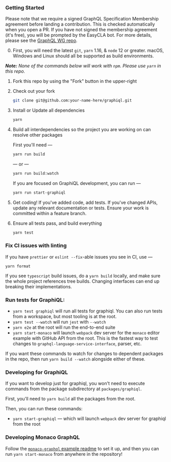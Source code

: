 ### Getting Started

Please note that we require a signed GraphQL Specification Membership agreement
before landing a contribution. This is checked automatically when you open a PR.
If you have not signed the membership agreement (it's free), you will be
prompted by the EasyCLA bot. For more details, please see the
[GraphQL WG repo](https://github.com/graphql/graphql-wg/tree/main/membership).

0. First, you will need the latest `git`, `yarn` 1.16, & `node` 12 or greater.
   macOS, Windows and Linux should all be supported as build environments.

_**Note:** None of the commands below will work with `npm`. Please use `yarn` in
this repo._

1. Fork this repo by using the "Fork" button in the upper-right

2. Check out your fork

   ```sh
   git clone git@github.com:your-name-here/graphiql.git
   ```

3. Install or Update all dependencies

   ```sh
   yarn
   ```

4. Build all interdependencies so the project you are working on can resolve
   other packages

   First you'll need —

   ```sh
   yarn run build
   ```

   — or —

   ```sh
   yarn run build:watch
   ```

   If you are focused on GraphiQL development, you can run —

   ```sh
   yarn run start-graphiql
   ```

5. Get coding! If you've added code, add tests. If you've changed APIs, update
   any relevant documentation or tests. Ensure your work is committed within a
   feature branch.

6. Ensure all tests pass, and build everything

   ```sh
   yarn test
   ```

### Fix CI issues with linting

If you have `prettier` or `eslint --fix`-able issues you see in CI, use —

`yarn format`

If you see `typescript` build issues, do a `yarn build` locally, and make sure
the whole project references tree builds. Changing interfaces can end up
breaking their implementations.

### Run tests for GraphiQL:

- `yarn test graphiql` will run all tests for graphiql. You can also run tests
  from a workspace, but most tooling is at the root.
- `yarn test --watch` will run `jest` with `--watch`
- `yarn e2e` at the root will run the end-to-end suite
- `yarn start-monaco` will launch `webpack` dev server for the `monaco` editor
  example with GitHub API from the root. This is the fastest way to test changes
  to `graphql-language-service-interface`, parser, etc.

If you want these commands to watch for changes to dependent packages in the
repo, then run `yarn build --watch` alongside either of these.

### Developing for GraphiQL

If you want to develop just for graphiql, you won't need to execute commands
from the package subdirectory at `packages/graphiql`.

First, you'll need to `yarn build` all the packages from the root.

Then, you can run these commands:

- `yarn start-graphiql` — which will launch `webpack` dev server for graphiql
  from the root

### Developing Monaco GraphQL

Follow the
[`monaco-graphql` example readme](examples/monaco-graphql-webpack/README.md) to
set it up, and then you can run `yarn start-monaco` from anywhere in the
repository!
